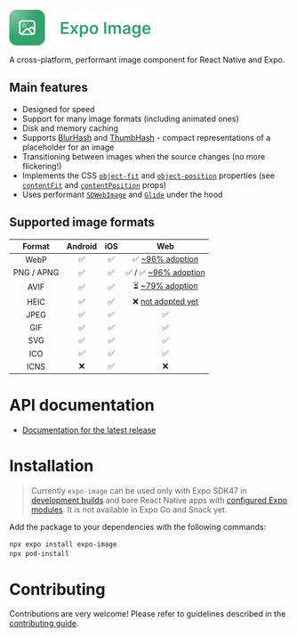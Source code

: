 <p>
  <a href="https://docs.expo.dev/versions/unversioned/sdk/image/">
    <img
      src="../../.github/resources/expo-image.svg"
      alt="expo-image"
      height="64" />
  </a>
</p>

A cross-platform, performant image component for React Native and Expo.

## Main features

- Designed for speed
- Support for many image formats (including animated ones)
- Disk and memory caching
- Supports [BlurHash](https://blurha.sh) and [ThumbHash](https://evanw.github.io/thumbhash/) - compact representations of a placeholder for an image
- Transitioning between images when the source changes (no more flickering!)
- Implements the CSS [`object-fit`](https://developer.mozilla.org/en-US/docs/Web/CSS/object-fit) and [`object-position`](https://developer.mozilla.org/en-US/docs/Web/CSS/object-position) properties (see [`contentFit`](#contentfit) and [`contentPosition`](#contentposition) props)
- Uses performant [`SDWebImage`](https://github.com/SDWebImage/SDWebImage) and [`Glide`](https://github.com/bumptech/glide) under the hood

## Supported image formats

|   Format   | Android | iOS |                        Web                        |
| :--------: | :-----: | :-: | :-----------------------------------------------: |
|    WebP    |   ✅    | ✅  |   ✅ [~96% adoption](https://caniuse.com/webp)    |
| PNG / APNG |   ✅    | ✅  | ✅ / ✅ [~96% adoption](https://caniuse.com/apng) |
|    AVIF    |   ✅    | ✅  |   ⏳ [~79% adoption](https://caniuse.com/avif)    |
|    HEIC    |   ✅    | ✅  |  ❌ [not adopted yet](https://caniuse.com/heif)   |
|    JPEG    |   ✅    | ✅  |                        ✅                         |
|    GIF     |   ✅    | ✅  |                        ✅                         |
|    SVG     |   ✅    | ✅  |                        ✅                         |
|    ICO     |   ✅    | ✅  |                        ✅                         |
|    ICNS    |   ❌    | ✅  |                        ❌                         |

# API documentation

- [Documentation for the latest release](https://docs.expo.dev/versions/unversioned/sdk/image/)

# Installation

> Currently `expo-image` can be used only with Expo SDK47 in [development builds](/development/create-development-builds/) and bare React Native apps with [configured Expo modules](/bare/installing-expo-modules/).
> It is not available in Expo Go and Snack yet.

Add the package to your dependencies with the following commands:

```sh
npx expo install expo-image
npx pod-install
```

# Contributing

Contributions are very welcome! Please refer to guidelines described in the [contributing guide](https://github.com/expo/expo#contributing).
